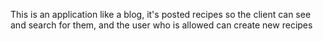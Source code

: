 This is an application like a blog, it's posted recipes so the client can see and search for them, and the user who
is allowed can create new recipes 
